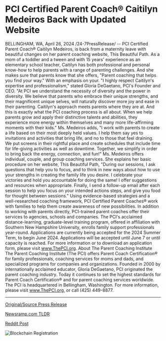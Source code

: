 # PCI Certified Parent Coach® Caitilyn Medeiros Back with Updated Website

BELLINGHAM, WA, April 26, 2024 /24-7PressRelease/ -- PCI Certified Parent Coach® Caitilyn Medeiros, is back from a maternity leave with beautiful changes on her parent coaching website, This Beautiful Path. As a mom of a toddler and a tween and with 15 years' experience as an elementary school teacher, Caitilyn has both professional and personal know-how to help parents with a range of parenting challenges. And she makes sure that parents know that she offers, "Parent coaching that helps you find your way." With an emphasis on your.   "I highly respect Caitilyn's expertise and professionalism," stated Gloria DeGaetano, PCI's Founder and CEO. "At PCI we understand the necessity of diversity and the power in diversity. We believe that parents who embrace their unique strengths, and their magnificent unique selves, will naturally discover more joy and ease in their parenting. Caitilyn's approach meets parents where they are at. And this is exactly what the PCI coaching process is all about. When we help parents grow and apply their distinctive talents and abilities, they experience more energy within themselves and many more life-affirming moments with their kids."  Ms. Medeiros adds, "I work with parents to create a life based on their most deeply held values. I help them say yes to invitations and activities that bring life, and no to those that feel draining. We put screens in their rightful place and create schedules that include time for life-giving activities as well as downtime. Together, we simplify in order to bring back the energy, connection, and fun!"  Ms. Medeiros offers individual, couple, and group coaching services. She explains her basic procedure on her website, This Beautiful Path, "During our sessions, I ask questions that help you to focus, and to think in new ways about how to use your strengths in creating the family life you desire. I celebrate your victories and hold you accountable for doing the same! I offer suggestions and resources when appropriate. Finally, I send a follow-up email after each session to help you focus on your intended actions steps, and give you food for thought between sessions."  Using evidence-based strategies and a well-researched coaching framework, PCI Certified Parent Coaches® work with families to help them create awareness of new possibilities. In addition to working with parents directly, PCI-trained parent coaches offer their services to agencies, schools and companies.   The PCI's acclaimed distance-learning, graduate-level training program, offered in affiliation with Southern New Hampshire University, enrolls family support professionals year-round. Applications are currently being accepted for the 2024 Summer Term, to begin June 2024. Applications will be accepted until June 7 or until capacity is reached. For more information or to download an application form, please visit www.ThePCI.org.  About The Parent Coaching Institute The Parent Coaching Institute (The PCI) offers Parent Coach Certification® for family professionals, coaching services for moms and dads, and specialized programs for companies and organizations. Founded in 2000 by internationally acclaimed educator, Gloria DeGaetano, PCI originated the parent coaching industry. Today it continues to set the highest standards for Parent Coach Certification® and for parent coaching services worldwide. The PCI is headquartered in Bellingham, Washington. For more information, please visit www.ThePCI.org, or call (425) 449-8877. 

---

[Original/Source Press Release](https://www.24-7pressrelease.com/press-release/510414/pci-certified-parent-coach-caitilyn-medeiros-back-with-updated-website)
                    

[Newsramp.com TLDR](https://newsramp.com/curated-news/experienced-parent-coach-relaunches-website-with-focus-on-simplifying-family-life/87b0af4e5ed0a3a137e01a2dde9b8697) 

 



[Reddit Post](https://www.reddit.com/r/HealthCareNewsInfo/comments/1cdf02g/experienced_parent_coach_relaunches_website_with/) 



![Blockchain Registration](https://cdn.newsramp.app/24-7PressRelease/qrcode/244/26/glowVHHQ.webp)